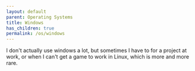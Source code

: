 ```yaml
---
layout: default
parent: Operating Systems
title: Windows
has_children: true
permalink: /os/windows
---
```


I don't actually use windows a lot, but sometimes I have to for a project at work, or when I can't get a game to work in Linux, which is more and more rare.
